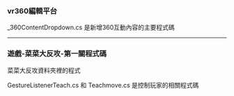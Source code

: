 ###  vr360編輯平台
_360ContentDropdown.cs 是新增360互動內容的主要程式碼

---
###  遊戲-菜菜大反攻-第一關程式碼
菜菜大反攻資料夾裡的程式

GestureListenerTeach.cs 和 Teachmove.cs 是控制玩家的相關程式碼
